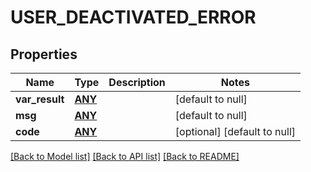 # USER_DEACTIVATED_ERROR

## Properties
Name | Type | Description | Notes
------------ | ------------- | ------------- | -------------
**var_result** | [**ANY**](.md) |  | [default to null]
**msg** | [**ANY**](.md) |  | [default to null]
**code** | [**ANY**](.md) |  | [optional] [default to null]

[[Back to Model list]](../README.md#documentation-for-models) [[Back to API list]](../README.md#documentation-for-api-endpoints) [[Back to README]](../README.md)


